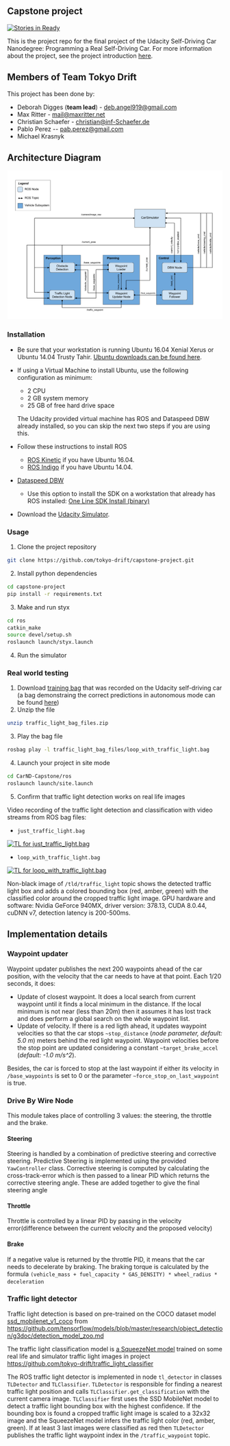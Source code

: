 ## Capstone project

[![Stories in Ready](https://badge.waffle.io/tokyo-drift/todos.png?label=ready&title=Ready)](http://waffle.io/tokyo-drift/todos)

This is the project repo for the final project of the Udacity Self-Driving Car Nanodegree: Programming a Real Self-Driving Car. For more information about the project, see the project introduction [here](https://classroom.udacity.com/nanodegrees/nd013/parts/6047fe34-d93c-4f50-8336-b70ef10cb4b2/modules/e1a23b06-329a-4684-a717-ad476f0d8dff/lessons/462c933d-9f24-42d3-8bdc-a08a5fc866e4/concepts/5ab4b122-83e6-436d-850f-9f4d26627fd9).

## Members of Team Tokyo Drift

This project has been done by:

- Deborah Digges (**team lead**) - deb.angel919@gmail.com
- Max Ritter - mail@maxritter.net
- Christian Schaefer - christian@inf-Schaefer.de
- Pablo Perez -- pab.perez@gmail.com
- Michael Krasnyk


## Architecture Diagram

![image](docs/architecture.png)

### Installation

* Be sure that your workstation is running Ubuntu 16.04 Xenial Xerus or Ubuntu 14.04 Trusty Tahir. [Ubuntu downloads can be found here](https://www.ubuntu.com/download/desktop).
* If using a Virtual Machine to install Ubuntu, use the following configuration as minimum:
  * 2 CPU
  * 2 GB system memory
  * 25 GB of free hard drive space

  The Udacity provided virtual machine has ROS and Dataspeed DBW already installed, so you can skip the next two steps if you are using this.

* Follow these instructions to install ROS
  * [ROS Kinetic](http://wiki.ros.org/kinetic/Installation/Ubuntu) if you have Ubuntu 16.04.
  * [ROS Indigo](http://wiki.ros.org/indigo/Installation/Ubuntu) if you have Ubuntu 14.04.
* [Dataspeed DBW](https://bitbucket.org/DataspeedInc/dbw_mkz_ros)
  * Use this option to install the SDK on a workstation that already has ROS installed: [One Line SDK Install (binary)](https://bitbucket.org/DataspeedInc/dbw_mkz_ros/src/81e63fcc335d7b64139d7482017d6a97b405e250/ROS_SETUP.md?fileviewer=file-view-default)
* Download the [Udacity Simulator](https://github.com/udacity/self-driving-car-sim/releases/tag/v0.1).

### Usage

1. Clone the project repository
```bash
git clone https://github.com/tokyo-drift/capstone-project.git
```

2. Install python dependencies
```bash
cd capstone-project
pip install -r requirements.txt
```
3. Make and run styx
```bash
cd ros
catkin_make
source devel/setup.sh
roslaunch launch/styx.launch
```
4. Run the simulator

### Real world testing
1. Download [training bag](https://drive.google.com/file/d/0B2_h37bMVw3iYkdJTlRSUlJIamM/view?usp=sharing) that was recorded on the Udacity self-driving car (a bag demonstraing the correct predictions in autonomous mode can be found [here](https://drive.google.com/open?id=0B2_h37bMVw3iT0ZEdlF4N01QbHc))
2. Unzip the file
```bash
unzip traffic_light_bag_files.zip
```
3. Play the bag file
```bash
rosbag play -l traffic_light_bag_files/loop_with_traffic_light.bag
```
4. Launch your project in site mode
```bash
cd CarND-Capstone/ros
roslaunch launch/site.launch
```
5. Confirm that traffic light detection works on real life images

Video recording of the traffic light detection and classification with video streams from ROS bag files:
- `just_traffic_light.bag`

[![TL for just_traffic_light.bag](https://img.youtube.com/vi/ZPzHfzaCYDQ/0.jpg)](https://www.youtube.com/embed/ZPzHfzaCYDQ?rel=0)

- `loop_with_traffic_light.bag`

[![TL for loop_with_traffic_light.bag](https://img.youtube.com/vi/3zVmx2ysdV0/0.jpg)](https://www.youtube.com/embed/3zVmx2ysdV0?rel=0)



Non-black image of `/tld/traffic_light` topic shows the detected traffic light box and adds a colored bounding box (red, amber, green) with the classified color around the cropped traffic light image. GPU hardware and software: Nvidia GeForce 940MX, driver version: 378.13, CUDA 8.0.44, cuDNN v7, detection latency is 200-500ms.


## Implementation details

### Waypoint updater

Waypoint updater publishes the next 200 waypoints ahead of the car position, with the velocity that the car needs to have at that point. Each 1/20 seconds, it does:

- Update of closest waypoint. It does a local search from current waypoint until it finds a local minimum in the distance. If the local minimum is not near (less than 20m) then it assumes it has lost track and does perform a global search on the whole waypoint list.
- Update of velocity. If there is a red ligth ahead, it updates waypoint velocities so that the car stops `~stop_distance` (*node parameter, default: 5.0 m*) meters behind the red light waypoint. Waypoint velocities before the stop point are updated considering a constant `~target_brake_accel` (*default: -1.0 m/s^2*).

Besides, the car is forced to stop at the last waypoint if either its velocity in `/base_waypoints` is set to 0 or the parameter `~force_stop_on_last_waypoint` is true.

### Drive By Wire Node

This module takes place of controlling 3 values: the steering, the throttle and the brake.

#### Steering 
Steering is handled by a combination of predictive steering and corrective steering. Predictive Steering is implemented using the provided `YawController` class. Corrective steering is computed by calculating the cross-track-error which is then passed to a linear PID which returns the corrective steering angle. These are added together to give the final steering angle

#### Throttle
Throttle is controlled by a linear PID by passing in the velocity error(difference between the current velocity and the proposed velocity)


#### Brake
If a negative value is returned by the throttle PID, it means that the car needs to decelerate by braking. The braking torque is calculated by the formula `(vehicle_mass + fuel_capacity * GAS_DENSITY) * wheel_radius * deceleration`


### Traffic light detector

Traffic light detection is based on pre-trained on the COCO dataset model [ssd_mobilenet_v1_coco](http://download.tensorflow.org/models/object_detection/ssd_mobilenet_v1_coco_11_06_2017.tar.gz) from https://github.com/tensorflow/models/blob/master/research/object_detection/g3doc/detection_model_zoo.md

The traffic light classification model is [a SqueezeNet model](https://arxiv.org/abs/1602.07360) trained on some real life and simulator traffic light images in project https://github.com/tokyo-drift/traffic_light_classifier

The ROS traffic light detector is implemented in node `tl_detector` in classes `TLDetector` and `TLClassifier`. `TLDetector` is responsible for finding a nearest traffic light position and calls `TLClassifier.get_classification` with the current camera image. `TLClassifier` first uses the SSD MobileNet model to detect a traffic light bounding box with the highest confidence. If the bounding box is found a cropped traffic light image is scaled to a 32x32 image and the SqueezeNet model infers the traffic light color (red, amber, green). If at least 3 last images were classified as red then `TLDetector` publishes the traffic light waypoint index in the `/traffic_waypoint` topic.
